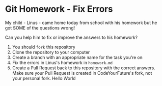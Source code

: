# Git Homework - Fix Errors

My child - Linus - came home today from school with his homework but he got SOME of the questions wrong!

Can you help him to fix or improve the answers to his homework?

1. You should `fork` this repository
2. Clone the repository to your computer
3. Create a branch with an appropriate name for the task you're on
3. Fix the errors in Linus's homework in `homework.md`
4. Create a Pull Request back to this repository with the correct answers. Make sure your Pull Request is created in CodeYourFuture's fork, not your personal fork.
Hello World
